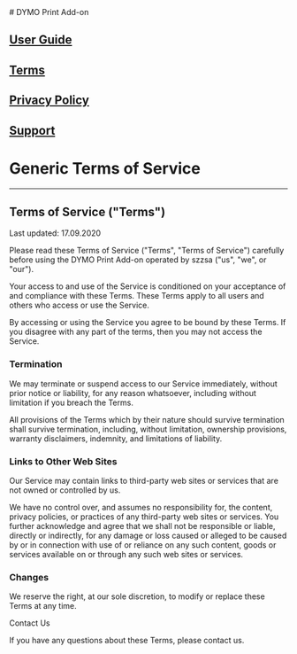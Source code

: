 <head>
  <link rel="shortcut icon" type="image/x-icon" href="favicon.ico">
</head># DYMO Print Add-on

## [User Guide](https://szzsa.github.io/dymo-print/guide)

## [Terms](https://szzsa.github.io/dymo-print/terms)

## [Privacy Policy](https://szzsa.github.io/dymo-print/privacy)

## [Support](https://szzsa.github.io/dymo-print/support)

# Generic Terms of Service
________________________________________
## Terms of Service ("Terms")

Last updated: 17.09.2020 

Please read these Terms of Service ("Terms", "Terms of Service") carefully before using the DYMO Print Add-on operated by szzsa ("us", "we", or "our").

Your access to and use of the Service is conditioned on your acceptance of and compliance with these Terms. These Terms apply to all users and others who access or use the Service.

By accessing or using the Service you agree to be bound by these Terms. If you disagree with any part of the terms, then you may not access the Service.

### Termination

We may terminate or suspend access to our Service immediately, without prior notice or liability, for any reason whatsoever, including without limitation if you breach the Terms.

All provisions of the Terms which by their nature should survive termination shall survive termination, including, without limitation, ownership provisions, warranty disclaimers, indemnity, and limitations of liability.

### Links to Other Web Sites

Our Service may contain links to third-party web sites or services that are not owned or controlled by us. 

We have no control over, and assumes no responsibility for, the content, privacy policies, or practices of any third-party web sites or services. You further acknowledge and agree that we shall not be responsible or liable, directly or indirectly, for any damage or loss caused or alleged to be caused by or in connection with use of or reliance on any such content, goods or services available on or through any such web sites or services.

### Changes

We reserve the right, at our sole discretion, to modify or replace these Terms at any time.

Contact Us

If you have any questions about these Terms, please contact us.
